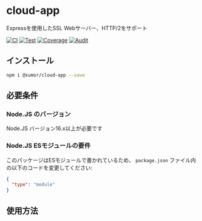 # cloud-app

Expressを使用したSSL Webサーバー、HTTP/2をサポート

[![CI](https://github.com/sumor-cloud/cloud-app/actions/workflows/ci.yml/badge.svg)](https://github.com/sumor-cloud/cloud-app/actions/workflows/ci.yml)
[![Test](https://github.com/sumor-cloud/cloud-app/actions/workflows/ut.yml/badge.svg)](https://github.com/sumor-cloud/cloud-app/actions/workflows/ut.yml)
[![Coverage](https://github.com/sumor-cloud/cloud-app/actions/workflows/coverage.yml/badge.svg)](https://github.com/sumor-cloud/cloud-app/actions/workflows/coverage.yml)
[![Audit](https://github.com/sumor-cloud/cloud-app/actions/workflows/audit.yml/badge.svg)](https://github.com/sumor-cloud/cloud-app/actions/workflows/audit.yml)

## インストール

```bash
npm i @sumor/cloud-app --save
```

## 必要条件

### Node.JS のバージョン

Node.JS バージョン16.x以上が必要です

### Node.JS ESモジュールの要件

このパッケージはESモジュールで書かれているため、
`package.json` ファイル内の以下のコードを変更してください:

```json
{
  "type": "module"
}
```

## 使用方法

